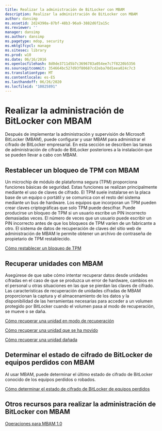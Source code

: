 ```yaml
---
title: Realizar la administración de BitLocker con MBAM
description: Realizar la administración de BitLocker con MBAM
author: dansimp
ms.assetid: 2d24390a-87bf-48b3-96a9-3882d6f2a15c
ms.reviewer: ''
manager: dansimp
ms.author: dansimp
ms.pagetype: mdop, security
ms.mktglfcycl: manage
ms.sitesec: library
ms.prod: w10
ms.date: 06/16/2016
ms.openlocfilehash: 8d0de3711d5b7c3696783a054ee7c7f8220b5356
ms.sourcegitcommit: 354664bc527d93f80687cd2eba70d1eea024c7c3
ms.translationtype: MT
ms.contentlocale: es-ES
ms.lasthandoff: 06/26/2020
ms.locfileid: "10825891"
---
```

# Realizar la administración de BitLocker con MBAM


Después de implementar la administración y supervisión de Microsoft BitLocker (MBAM), puede configurar y usar MBAM para administrar el cifrado de BitLocker empresarial. En esta sección se describen las tareas de administración de cifrado de BitLocker posteriores a la instalación que se pueden llevar a cabo con MBAM.

## Restablecer un bloqueo de TPM con MBAM


Un microchip de módulo de plataforma segura (TPM) proporciona funciones básicas de seguridad. Estas funciones se realizan principalmente mediante el uso de claves de cifrado. El TPM suele instalarse en la placa base de un equipo o portátil y se comunica con el resto del sistema mediante un bus de hardware. Los equipos que incorporan un TPM pueden crear claves criptográficas que solo TPM puede descifrar. Puede producirse un bloqueo de TPM si un usuario escribe un PIN incorrecto demasiadas veces. El número de veces que un usuario puede escribir un PIN incorrecto antes de que los bloqueos de TPM varíen de un fabricante a otro. El sistema de datos de recuperación de claves del sitio web de administración de MBAM le permite obtener un archivo de contraseña de propietario de TPM restablecido.

[Cómo restablecer un bloqueo de TPM](how-to-reset-a-tpm-lockout-mbam-1.md)

## Recuperar unidades con MBAM


Asegúrese de que sabe cómo intentar recuperar datos desde unidades cifradas en el caso de que se produzca un error de hardware, cambios en el personal u otras situaciones en las que se pierdan las claves de cifrado. Las características de recuperación de unidades cifradas de MBAM proporcionan la captura y el almacenamiento de los datos y la disponibilidad de las herramientas necesarias para acceder a un volumen protegido por BitLocker cuando el volumen pasa al modo de recuperación, se mueve o se daña.

[Cómo recuperar una unidad en modo de recuperación](how-to-recover-a-drive-in-recovery-mode-mbam-1.md)

[Cómo recuperar una unidad que se ha movido](how-to-recover-a-moved-drive-mbam-1.md)

[Cómo recuperar una unidad dañada](how-to-recover-a-corrupted-drive-mbam-1.md)

## Determinar el estado de cifrado de BitLocker de equipos perdidos con MBAM


Al usar MBAM, puede determinar el último estado de cifrado de BitLocker conocido de los equipos perdidos o robados.

[Cómo determinar el estado de cifrado de BitLocker de equipos perdidos](how-to-determine-the-bitlocker-encryption-state-of-a-lost-computers-mbam-1.md)

## Otros recursos para realizar la administración de BitLocker con MBAM


[Operaciones para MBAM 1.0](operations-for-mbam-10.md)

 

 





